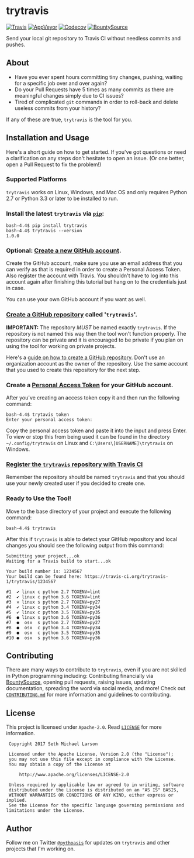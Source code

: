 # trytravis

[![Travis](https://img.shields.io/travis/SethMichaelLarson/trytravis/master.svg?style=flat)](https://travis-ci.org/SethMichaelLarson/trytravis)
[![AppVeyor](https://img.shields.io/appveyor/ci/SethMichaelLarson/trytravis/master.svg?style=flat)](https://travis-ci.org/SethMichaelLarson/trytravis)
[![Codecov](https://img.shields.io/codecov/c/github/SethMichaelLarson/trytravis/master.svg?style=flat)](https://codecov.io/gh/SethMichaelLarson/trytravis)
[![BountySource](https://img.shields.io/badge/donate-bountysource-brightgreen.svg?style=flat)](https://salt.bountysource.com/teams/trytravis)

Send your local git repository to Travis CI without needless commits and pushes.

## About

- Have you ever spent hours committing tiny changes, pushing, waiting for a specific job over and over again?
- Do your Pull Requests have 5 times as many commits as there are meaningful changes simply due to CI issues?
- Tired of complicated `git` commands in order to roll-back and delete useless commits from your history?

If any of these are true, `trytravis` is the tool for you.

## Installation and Usage

Here's a short guide on how to get started. If you've got questions or need
a clarification on any steps don't hesitate to open an issue. (Or one better,
open a Pull Request to fix the problem!)

### Supported Platforms

`trytravis` works on Linux, Windows, and Mac OS and only requires
Python 2.7 or Python 3.3 or later to be installed to run.

### Install the latest `trytravis` via [`pip`](https://pip.pypa.io/en/stable/):
```
bash-4.4$ pip install trytravis
bash-4.4$ trytravis --version
1.0.0
```

### Optional: [Create a new GitHub account](https://help.github.com/articles/signing-up-for-a-new-github-account/).

Create the GitHub account, make sure you use an email address that you
can verify as that is required in order to create a Personal Access Token.
Also register the account with Travis. You shouldn't have to log into this
account again after finishing this tutorial but hang on to the credentials
just in case.

You can use your own GitHub account if you want as well.

### [Create a GitHub repository](https://github.com/new) called '`trytravis`'.

**IMPORTANT:** The repository *MUST* be named exactly `trytravis`. If the repository
is not named this way then the tool won't function properly. The repository can be private
and it is encouraged to be private if you plan on using the tool for working on private
projects.

Here's a [guide on how to create a GitHub repository](https://help.github.com/articles/create-a-repo/).
Don't use an organization account as the owner of the repository.
Use the same account that you used to create this repository for the next step.

### Create a [Personal Access Token](https://help.github.com/articles/creating-a-personal-access-token-for-the-command-line/) for your GitHub account.

After you've creating an access token copy it and then run the following command:

```
bash-4.4$ trytavis token
Enter your personal access token: 
```

Copy the personal access token and paste it into the input and press Enter.
To view or stop this from being used it can be found in the directory `~/.config/trytravis`
on Linux and `C:\Users\[USERNAME]\trytravis` on Windows.

### [Register the `trytravis` repository with Travis CI](https://docs.travis-ci.com/user/getting-started/)

Remember the repository should be named `trytravis` and that you should use your
newly created user if you decided to create one.

### Ready to Use the Tool!

Move to the base directory of your project and execute the following command:

  ```
  bash-4.4$ trytravis
  ```

After this if `trytravis` is able to detect your GitHub repository and local changes
you should see the following output from this command:

```
Submitting your project...ok
Waiting for a Travis build to start...ok

Your build number is: 1234567
Your build can be found here: https://travis-ci.org/trytravis-1/trytravis/1234567

#1  ✔ linux c python 2.7 TOXENV=lint
#2  ✔ linux c python 3.6 TOXENV=lint
#3  ✕ linux s python 2.7 TOXENV=py27
#4  ✔ linux c python 3.4 TOXENV=py34
#5  ✔ linux c python 3.5 TOXENV=py35
#6  ● linux s python 3.6 TOXENV=py36
#7  ●  osx  s python 2.7 TOXENV=py27
#8  ●  osx  c python 3.4 TOXENV=py34
#9  ●  osx  c python 3.5 TOXENV=py35
#10 ●  osx  s python 3.6 TOXENV=py36
```

## Contributing

There are many ways to contribute to `trytravis`, even if you are not skilled in Python programming
including: Contributing financially via [BountySource](https://salt.bountysource.com/teams/trytravis),
opening pull requests, raising issues, updating documentation, spreading the word via social media,
and more! Check out [`CONTRIBUTING.md`](https://github.com/SethMichaelLarson/trytravis/blob/master/CONTRIBUTING.md)
for more information and guidelines to contributing.

## License

This project is licensed under `Apache-2.0`. Read [`LICENSE`](https://github.com/SethMichaelLarson/trytravis/blob/master/LICENSE) for more information.

```
 Copyright 2017 Seth Michael Larson

 Licensed under the Apache License, Version 2.0 (the "License");
 you may not use this file except in compliance with the License.
 You may obtain a copy of the License at

     http://www.apache.org/licenses/LICENSE-2.0

 Unless required by applicable law or agreed to in writing, software
 distributed under the License is distributed on an "AS IS" BASIS,
 WITHOUT WARRANTIES OR CONDITIONS OF ANY KIND, either express or implied.
 See the License for the specific language governing permissions and
limitations under the License.
```

## Author

Follow me on Twitter [`@pythoasis`](https://twitter.com/pythoasis)
for updates on `trytravis` and other projects that I'm working on.
